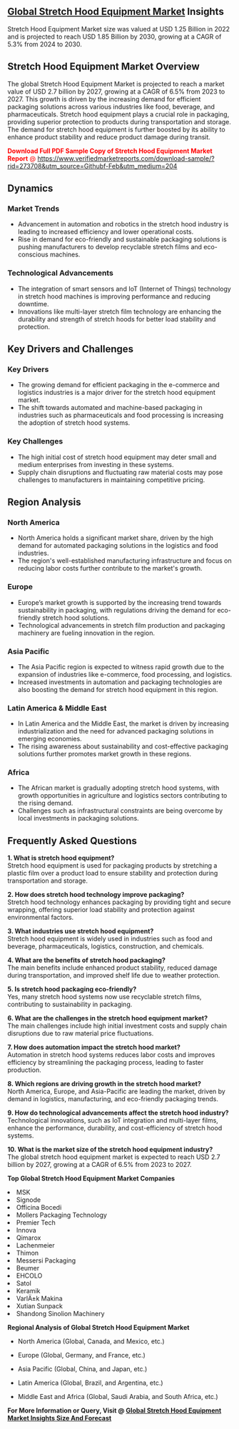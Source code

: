 <h2><a href="https://www.verifiedmarketreports.com/download-sample/?rid=273708&amp;utm_source=Githubf&amp;utm_medium=204" target="_blank">Global Stretch Hood Equipment Market</a> Insights</h2><p>Stretch Hood Equipment Market size was valued at USD 1.25 Billion in 2022 and is projected to reach USD 1.85 Billion by 2030, growing at a CAGR of 5.3% from 2024 to 2030.</p><p> <h2>Stretch Hood Equipment Market Overview</h2> <p>The global Stretch Hood Equipment Market is projected to reach a market value of USD 2.7 billion by 2027, growing at a CAGR of 6.5% from 2023 to 2027. This growth is driven by the increasing demand for efficient packaging solutions across various industries like food, beverage, and pharmaceuticals. Stretch hood equipment plays a crucial role in packaging, providing superior protection to products during transportation and storage. The demand for stretch hood equipment is further boosted by its ability to enhance product stability and reduce product damage during transit.</p> <p><p><span class=""><span style="color: #ff0000;"><strong>Download Full PDF Sample Copy of Stretch Hood Equipment Market Report</strong> @ </span><a href="https://www.verifiedmarketreports.com/download-sample/?rid=273708&amp;utm_source=Githubf-Feb&amp;utm_medium=204" target="_blank">https://www.verifiedmarketreports.com/download-sample/?rid=273708&amp;utm_source=Githubf-Feb&amp;utm_medium=204</a></span></p></p> <h2>Dynamics</h2> <h3>Market Trends</h3> <ul> <li>Advancement in automation and robotics in the stretch hood industry is leading to increased efficiency and lower operational costs.</li> <li>Rise in demand for eco-friendly and sustainable packaging solutions is pushing manufacturers to develop recyclable stretch films and eco-conscious machines.</li> </ul> <h3>Technological Advancements</h3> <ul> <li>The integration of smart sensors and IoT (Internet of Things) technology in stretch hood machines is improving performance and reducing downtime.</li> <li>Innovations like multi-layer stretch film technology are enhancing the durability and strength of stretch hoods for better load stability and protection.</li> </ul> <h2>Key Drivers and Challenges</h2> <h3>Key Drivers</h3> <ul> <li>The growing demand for efficient packaging in the e-commerce and logistics industries is a major driver for the stretch hood equipment market.</li> <li>The shift towards automated and machine-based packaging in industries such as pharmaceuticals and food processing is increasing the adoption of stretch hood systems.</li> </ul> <h3>Key Challenges</h3> <ul> <li>The high initial cost of stretch hood equipment may deter small and medium enterprises from investing in these systems.</li> <li>Supply chain disruptions and fluctuating raw material costs may pose challenges to manufacturers in maintaining competitive pricing.</li> </ul> <h2>Region Analysis</h2> <h3>North America</h3> <ul> <li>North America holds a significant market share, driven by the high demand for automated packaging solutions in the logistics and food industries.</li> <li>The region's well-established manufacturing infrastructure and focus on reducing labor costs further contribute to the market's growth.</li> </ul> <h3>Europe</h3> <ul> <li>Europe’s market growth is supported by the increasing trend towards sustainability in packaging, with regulations driving the demand for eco-friendly stretch hood solutions.</li> <li>Technological advancements in stretch film production and packaging machinery are fueling innovation in the region.</li> </ul> <h3>Asia Pacific</h3> <ul> <li>The Asia Pacific region is expected to witness rapid growth due to the expansion of industries like e-commerce, food processing, and logistics.</li> <li>Increased investments in automation and packaging technologies are also boosting the demand for stretch hood equipment in this region.</li> </ul> <h3>Latin America & Middle East</h3> <ul> <li>In Latin America and the Middle East, the market is driven by increasing industrialization and the need for advanced packaging solutions in emerging economies.</li> <li>The rising awareness about sustainability and cost-effective packaging solutions further promotes market growth in these regions.</li> </ul> <h3>Africa</h3> <ul> <li>The African market is gradually adopting stretch hood systems, with growth opportunities in agriculture and logistics sectors contributing to the rising demand.</li> <li>Challenges such as infrastructural constraints are being overcome by local investments in packaging solutions.</li> </ul> <h2>Frequently Asked Questions</h2> <p><strong>1. What is stretch hood equipment?</strong><br> Stretch hood equipment is used for packaging products by stretching a plastic film over a product load to ensure stability and protection during transportation and storage.</p> <p><strong>2. How does stretch hood technology improve packaging?</strong><br> Stretch hood technology enhances packaging by providing tight and secure wrapping, offering superior load stability and protection against environmental factors.</p> <p><strong>3. What industries use stretch hood equipment?</strong><br> Stretch hood equipment is widely used in industries such as food and beverage, pharmaceuticals, logistics, construction, and chemicals.</p> <p><strong>4. What are the benefits of stretch hood packaging?</strong><br> The main benefits include enhanced product stability, reduced damage during transportation, and improved shelf life due to weather protection.</p> <p><strong>5. Is stretch hood packaging eco-friendly?</strong><br> Yes, many stretch hood systems now use recyclable stretch films, contributing to sustainability in packaging.</p> <p><strong>6. What are the challenges in the stretch hood equipment market?</strong><br> The main challenges include high initial investment costs and supply chain disruptions due to raw material price fluctuations.</p> <p><strong>7. How does automation impact the stretch hood market?</strong><br> Automation in stretch hood systems reduces labor costs and improves efficiency by streamlining the packaging process, leading to faster production.</p> <p><strong>8. Which regions are driving growth in the stretch hood market?</strong><br> North America, Europe, and Asia-Pacific are leading the market, driven by demand in logistics, manufacturing, and eco-friendly packaging trends.</p> <p><strong>9. How do technological advancements affect the stretch hood industry?</strong><br> Technological innovations, such as IoT integration and multi-layer films, enhance the performance, durability, and cost-efficiency of stretch hood systems.</p> <p><strong>10. What is the market size of the stretch hood equipment industry?</strong><br> The global stretch hood equipment market is expected to reach USD 2.7 billion by 2027, growing at a CAGR of 6.5% from 2023 to 2027.</p> </p><p><strong>Top Global Stretch Hood Equipment Market Companies</strong></p><div data-test-id=""><p><li>MSK</li><li> Signode</li><li> Officina Bocedi</li><li> Mollers Packaging Technology</li><li> Premier Tech</li><li> Innova</li><li> Qimarox</li><li> Lachenmeier</li><li> Thimon</li><li> Messersi Packaging</li><li> Beumer</li><li> EHCOLO</li><li> Satol</li><li> Keramik</li><li> VarlÄ±k Makina</li><li> Xutian Sunpack</li><li> Shandong Sinolion Machinery</li></p><div><strong>Regional Analysis of&nbsp;Global Stretch Hood Equipment Market</strong></div><ul><li dir="ltr"><p dir="ltr">North America&nbsp;(Global, Canada, and Mexico, etc.)</p></li><li dir="ltr"><p dir="ltr">Europe (Global, Germany, and France, etc.)</p></li><li dir="ltr"><p dir="ltr">Asia Pacific&nbsp;(Global, China, and Japan, etc.)</p></li><li dir="ltr"><p dir="ltr">Latin America&nbsp;(Global, Brazil, and Argentina, etc.)</p></li><li dir="ltr">Middle East and Africa&nbsp;(Global, Saudi Arabia, and South Africa, etc.)</li></ul><p><strong>For More Information or Query, Visit @&nbsp;</strong><strong><a href="https://www.verifiedmarketreports.com/product/stretch-hood-equipment-market/?utm_source=Githubf&amp;utm_medium=204" target="_blank">Global Stretch Hood Equipment Market Insights Size And Forecast</a></strong></p></div>

